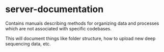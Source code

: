 # server-documentation
Contains manuals describing methods for organizing data and processes which are not associated with specific codebases.

This will document things like folder structure, how to upload new deep sequencing data, etc.
